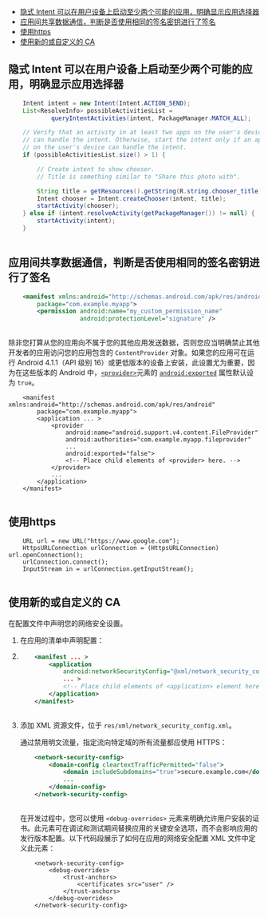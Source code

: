 <!-- TOC -->

- [隐式 Intent 可以在用户设备上启动至少两个可能的应用，明确显示应用选择器](#隐式-intent-可以在用户设备上启动至少两个可能的应用明确显示应用选择器)
- [应用间共享数据通信，判断是否使用相同的签名密钥进行了签名](#应用间共享数据通信判断是否使用相同的签名密钥进行了签名)
- [使用https](#使用https)
- [使用新的或自定义的 CA](#使用新的或自定义的-ca)

<!-- /TOC -->





## 隐式 Intent 可以在用户设备上启动至少两个可能的应用，明确显示应用选择器

```java
    Intent intent = new Intent(Intent.ACTION_SEND);
    List<ResolveInfo> possibleActivitiesList =
            queryIntentActivities(intent, PackageManager.MATCH_ALL);

    // Verify that an activity in at least two apps on the user's device
    // can handle the intent. Otherwise, start the intent only if an app
    // on the user's device can handle the intent.
    if (possibleActivitiesList.size() > 1) {

        // Create intent to show chooser.
        // Title is something similar to "Share this photo with".

        String title = getResources().getString(R.string.chooser_title);
        Intent chooser = Intent.createChooser(intent, title);
        startActivity(chooser);
    } else if (intent.resolveActivity(getPackageManager()) != null) {
        startActivity(intent);
    }
    
```



## 应用间共享数据通信，判断是否使用相同的签名密钥进行了签名

```xml
    <manifest xmlns:android="http://schemas.android.com/apk/res/android"
        package="com.example.myapp">
        <permission android:name="my_custom_permission_name"
                    android:protectionLevel="signature" />
    
```



除非您打算从您的应用向不属于您的其他应用发送数据，否则您应当明确禁止其他开发者的应用访问您的应用包含的 `ContentProvider` 对象。如果您的应用可在运行 Android 4.1.1（API 级别 16）或更低版本的设备上安装，此设置尤为重要，因为在这些版本的 Android 中，[`<provider>`](https://developer.android.google.cn/guide/topics/manifest/provider-element)元素的 [`android:exported`](https://developer.android.google.cn/guide/topics/manifest/provider-element#exported) 属性默认设为 `true`。



```
    <manifest xmlns:android="http://schemas.android.com/apk/res/android"
        package="com.example.myapp">
        <application ... >
            <provider
                android:name="android.support.v4.content.FileProvider"
                android:authorities="com.example.myapp.fileprovider"
                ...
                android:exported="false">
                <!-- Place child elements of <provider> here. -->
            </provider>
            ...
        </application>
    </manifest>
    
```



## 使用https

```
    URL url = new URL("https://www.google.com");
    HttpsURLConnection urlConnection = (HttpsURLConnection) url.openConnection();
    urlConnection.connect();
    InputStream in = urlConnection.getInputStream();
    
```



## 使用新的或自定义的 CA

在配置文件中声明您的网络安全设置。

1. 在应用的清单中声明配置：

2. ```xml
       <manifest ... >
           <application
               android:networkSecurityConfig="@xml/network_security_config"
               ... >
               <!-- Place child elements of <application> element here. -->
           </application>
       </manifest>
       
   ```

3. 添加 XML 资源文件，位于 `res/xml/network_security_config.xml`。

   通过禁用明文流量，指定流向特定域的所有流量都应使用 HTTPS：

   ```xml
       <network-security-config>
           <domain-config cleartextTrafficPermitted="false">
               <domain includeSubdomains="true">secure.example.com</domain>
               ...
           </domain-config>
       </network-security-config>
       
   ```

   在开发过程中，您可以使用 `<debug-overrides>` 元素来明确允许用户安装的证书。此元素可在调试和测试期间替换应用的关键安全选项，而不会影响应用的发行版本配置。以下代码段展示了如何在应用的网络安全配置 XML 文件中定义此元素：

   ```
       <network-security-config>
           <debug-overrides>
               <trust-anchors>
                   <certificates src="user" />
               </trust-anchors>
           </debug-overrides>
       </network-security-config>
       
   ```





















































